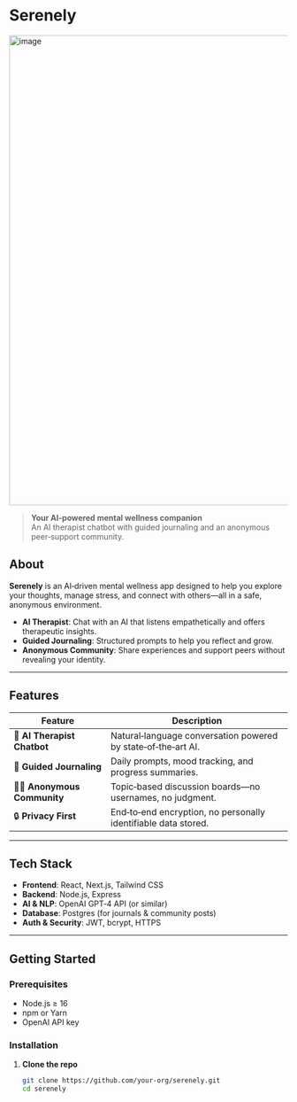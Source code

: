 # Serenely
<img width="849" alt="image" src="https://github.com/user-attachments/assets/62df44cc-b035-4f89-b683-54afe52b4876" />

> **Your AI‑powered mental wellness companion**  
> An AI therapist chatbot with guided journaling and an anonymous peer‑support community.

## About

**Serenely** is an AI‑driven mental wellness app designed to help you explore your thoughts, manage stress, and connect with others—all in a safe, anonymous environment.  

- **AI Therapist**: Chat with an AI that listens empathetically and offers therapeutic insights.  
- **Guided Journaling**: Structured prompts to help you reflect and grow.  
- **Anonymous Community**: Share experiences and support peers without revealing your identity.

---

## Features

| Feature                    | Description                                                                 |
| -------------------------- | --------------------------------------------------------------------------- |
| 🤖 **AI Therapist Chatbot**   | Natural‑language conversation powered by state‑of‑the‑art AI.               |
| 📓 **Guided Journaling**       | Daily prompts, mood tracking, and progress summaries.                      |
| 🕵️‍♂️ **Anonymous Community**  | Topic‑based discussion boards—no usernames, no judgment.                   |
| 🔒 **Privacy First**           | End‑to‑end encryption, no personally identifiable data stored.             |

---

## Tech Stack

- **Frontend**: React, Next.js, Tailwind CSS  
- **Backend**: Node.js, Express  
- **AI & NLP**: OpenAI GPT‑4 API (or similar)  
- **Database**: Postgres (for journals & community posts)  
- **Auth & Security**: JWT, bcrypt, HTTPS  

---

## Getting Started

### Prerequisites

- Node.js ≥ 16  
- npm or Yarn  
- OpenAI API key  

### Installation

1. **Clone the repo**  
   ```bash
   git clone https://github.com/your‑org/serenely.git
   cd serenely

